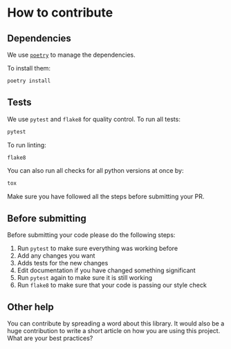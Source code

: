 # How to contribute

## Dependencies

We use [`poetry`](https://github.com/sdispater/poetry) to manage the dependencies.

To install them:

```bash
poetry install
```

## Tests

We use `pytest` and `flake8` for quality control.
To run all tests:

```bash
pytest
```

To run linting:

```bash
flake8
```

You can also run all checks for all python versions at once by:

```bash
tox
```

Make sure you have followed all the steps before submitting your PR.


## Before submitting

Before submitting your code please do the following steps:

1. Run `pytest` to make sure everything was working before
2. Add any changes you want
3. Adds tests for the new changes
4. Edit documentation if you have changed something significant
5. Run `pytest` again to make sure it is still working
6. Run `flake8` to make sure that your code is passing our style check


## Other help

You can contribute by spreading a word about this library.
It would also be a huge contribution to write
a short article on how you are using this project.
What are your best practices?
